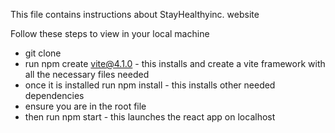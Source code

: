 This file contains instructions about StayHealthyinc. website

Follow these steps to view in your local machine
- git clone 
- run npm create vite@4.1.0 - this installs and create a vite framework with all the necessary files needed
- once it is installed run npm install - this installs other needed dependencies
- ensure you are in the root file
- then run npm start - this launches the react app on localhost

